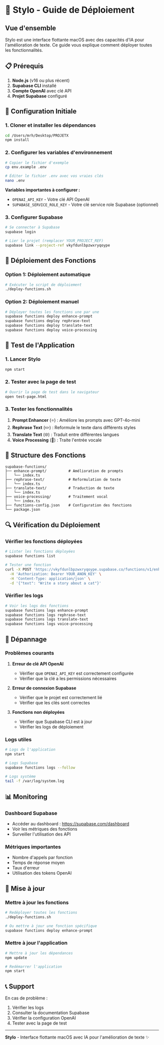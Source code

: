 # 🚀 Stylo - Guide de Déploiement

## Vue d'ensemble

Stylo est une interface flottante macOS avec des capacités d'IA pour l'amélioration de texte. Ce guide vous explique comment déployer toutes les fonctionnalités.

## 📋 Prérequis

1. **Node.js** (v16 ou plus récent)
2. **Supabase CLI** installé
3. **Compte OpenAI** avec clé API
4. **Projet Supabase** configuré

## 🔧 Configuration Initiale

### 1. Cloner et installer les dépendances

```bash
cd /Users/mrh/Desktop/PROJETX
npm install
```

### 2. Configurer les variables d'environnement

```bash
# Copier le fichier d'exemple
cp env.example .env

# Éditer le fichier .env avec vos vraies clés
nano .env
```

**Variables importantes à configurer :**
- `OPENAI_API_KEY` - Votre clé API OpenAI
- `SUPABASE_SERVICE_ROLE_KEY` - Votre clé service role Supabase (optionnel)

### 3. Configurer Supabase

```bash
# Se connecter à Supabase
supabase login

# Lier le projet (remplacer YOUR_PROJECT_REF)
supabase link --project-ref vkyfdunlbpzwxryqoype
```

## 🚀 Déploiement des Fonctions

### Option 1: Déploiement automatique

```bash
# Exécuter le script de déploiement
./deploy-functions.sh
```

### Option 2: Déploiement manuel

```bash
# Déployer toutes les fonctions une par une
supabase functions deploy enhance-prompt
supabase functions deploy rephrase-text
supabase functions deploy translate-text
supabase functions deploy voice-processing
```

## 🧪 Test de l'Application

### 1. Lancer Stylo

```bash
npm start
```

### 2. Tester avec la page de test

```bash
# Ouvrir la page de test dans le navigateur
open test-page.html
```

### 3. Tester les fonctionnalités

1. **Prompt Enhancer** (⭐) : Améliore les prompts avec GPT-4o-mini
2. **Rephrase Text** (✏️) : Reformule le texte dans différents styles
3. **Translate Text** (🌐) : Traduit entre différentes langues
4. **Voice Processing** (🎤) : Traite l'entrée vocale

## 📁 Structure des Fonctions

```
supabase-functions/
├── enhance-prompt/          # Amélioration de prompts
│   └── index.ts
├── rephrase-text/           # Reformulation de texte
│   └── index.ts
├── translate-text/          # Traduction de texte
│   └── index.ts
├── voice-processing/        # Traitement vocal
│   └── index.ts
├── functions-config.json    # Configuration des fonctions
└── package.json
```

## 🔍 Vérification du Déploiement

### Vérifier les fonctions déployées

```bash
# Lister les fonctions déployées
supabase functions list

# Tester une fonction
curl -X POST 'https://vkyfdunlbpzwxryqoype.supabase.co/functions/v1/enhance-prompt' \
  -H 'Authorization: Bearer YOUR_ANON_KEY' \
  -H 'Content-Type: application/json' \
  -d '{"text": "Write a story about a cat"}'
```

### Vérifier les logs

```bash
# Voir les logs des fonctions
supabase functions logs enhance-prompt
supabase functions logs rephrase-text
supabase functions logs translate-text
supabase functions logs voice-processing
```

## 🐛 Dépannage

### Problèmes courants

1. **Erreur de clé API OpenAI**
   - Vérifier que `OPENAI_API_KEY` est correctement configurée
   - Vérifier que la clé a les permissions nécessaires

2. **Erreur de connexion Supabase**
   - Vérifier que le projet est correctement lié
   - Vérifier que les clés sont correctes

3. **Fonctions non déployées**
   - Vérifier que Supabase CLI est à jour
   - Vérifier les logs de déploiement

### Logs utiles

```bash
# Logs de l'application
npm start

# Logs Supabase
supabase functions logs --follow

# Logs système
tail -f /var/log/system.log
```

## 📊 Monitoring

### Dashboard Supabase
- Accéder au dashboard : https://supabase.com/dashboard
- Voir les métriques des fonctions
- Surveiller l'utilisation des API

### Métriques importantes
- Nombre d'appels par fonction
- Temps de réponse moyen
- Taux d'erreur
- Utilisation des tokens OpenAI

## 🔄 Mise à jour

### Mettre à jour les fonctions

```bash
# Redéployer toutes les fonctions
./deploy-functions.sh

# Ou mettre à jour une fonction spécifique
supabase functions deploy enhance-prompt
```

### Mettre à jour l'application

```bash
# Mettre à jour les dépendances
npm update

# Redémarrer l'application
npm start
```

## 📞 Support

En cas de problème :
1. Vérifier les logs
2. Consulter la documentation Supabase
3. Vérifier la configuration OpenAI
4. Tester avec la page de test

---

**Stylo** - Interface flottante macOS avec IA pour l'amélioration de texte ✨
